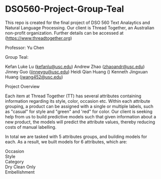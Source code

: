 # DSO560-Project-Group-Teal
This repo is created for the final project of DSO 560 Text Analaytics and Natural Language Processing. Our client is Thread Together, an Australian non-profit organization. Further details can be accessed at (https://www.threadtogether.org)

Professor: Yu Chen

Group Teal:

Kefan Luke Lu (kefanlu@usc.edu)
Andrew Zhao (zhaoandr@usc.edu)
Jinney Guo (jinneygu@usc.edu)
Heidi Qian Huang ()
Kenneth Jingxuan Huang (jwang452@usc.edu)


Project Overview

Each item at Thread Together (TT) has several attributes containing information regarding its style, color, occasion etc. Within each attribute grouping, a product can be assigned with a single or multiple labels, such as "casual" for style and "green" and 'red" for color. Our client is seeking help from us to build predictive models such that given information about a new product, the models will  predict the attribute values, thereby reducing costs of manual labelling.

In total we are tasked with 5 attributes groups, and building models for each. As a result, we built models for 6 attributes, which are:

Occasion <br />
Style <br />
Category <br />
Dry Clean Only <br />
Embellishment <br />

